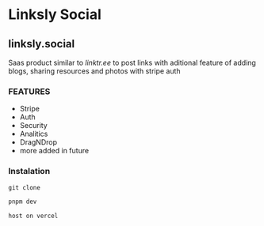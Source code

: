 # Linksly Social

## linksly.social

Saas product similar to _linktr.ee_ to post links with aditional feature of adding blogs, sharing resources and photos with stripe auth

### FEATURES

- Stripe
- Auth
- Security
- Analitics
- DragNDrop
- more added in future

### Instalation

```.ps
git clone
```

```.ps
pnpm dev
```

```.node
host on vercel
```

